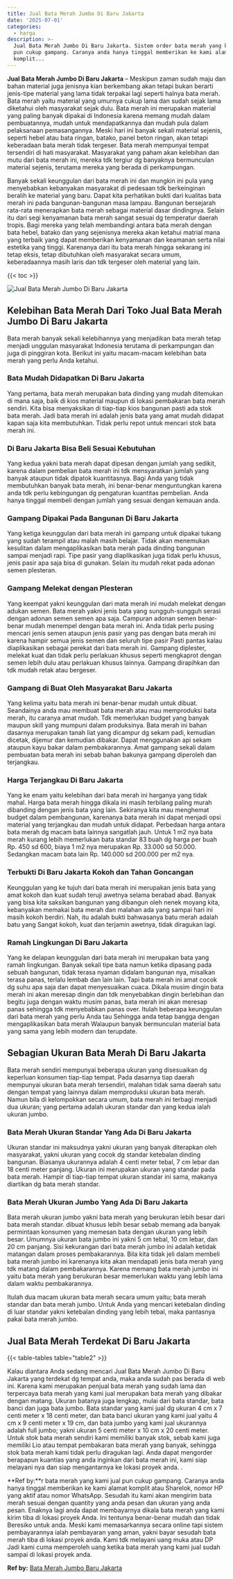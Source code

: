```yaml
---
title: Jual Bata Merah Jumbo Di Baru Jakarta
date: '2025-07-01'
categories:
  - harga
description: >-
  Jual Bata Merah Jumbo Di Baru Jakarta. Sistem order bata merah yang kami jual
  pun cukup gampang. Caranya anda hanya tinggal memberikan ke kami alamat
  komplit...
---
```


**Jual Bata Merah Jumbo Di Baru Jakarta** – Meskipun zaman sudah maju dan bahan material juga jenisnya kian berkembang akan tetapi bukan berarti jenis-tipe material yang lama tidak terpakai lagi seperti halnya bata merah. Bata merah yaitu material yang umurnya cukup lama dan sudah sejak lama diketahui oleh masyarakat sejak dulu. Bata merah ini merupakan material yang paling banyak dipakai di Indonesia karena memang mudah dalam pembuatannya, mudah untuk mendapatkannya dan mudah pula dalam pelaksanaan pemasangannya. Meski hari ini banyak sekali material sejenis, seperti hebel atau bata ringan, batako, panel beton ringan, akan tetapi keberadaan bata merah tidak tergeser. Bata merah mempunyai tempat tersendiri di hati masyarakat. Masyarakat yang paham akan kelebihan dan mutu dari bata merah ini, mereka tdk tergiur dg banyaknya bermunculan material sejenis, terutama mereka yang berada di perkampungan.

Banyak sekali keunggulan dari bata merah ini dan mungkin ini pula yang menyebabkan kebanyakan masyarakat di pedesaan tdk berkeinginan beralih ke material yang baru. Dapat kita perhatikan bukti dari kualitas bata merah ini pada bangunan-bangunan masa lampau. Bangunan bersejarah rata-rata menerapkan bata merah sebagai material dasar dindingnya. Selain itu dari segi kenyamanan bata merah sangat sesuai dg temperatur daerah tropis. Bagi mereka yang telah membandingi antara bata merah dengan bata hebel, batako dan yang sejenisnya mereka akan ketahui matrial mana yang terbaik yang dapat memberikan kenyamanan dan keamanan serta nilai estetika yang tinggi. Karenanya dari itu bata merah hingga sekarang ini tetap eksis, tetap dibutuhkan oleh masyarakat secara umum, keberadaannya masih laris dan tdk tergeser oleh material yang lain.

{{< toc >}}

![Jual Bata Merah Jumbo Di Baru Jakarta](/images/jual-bata-merah-23.png)

## Kelebihan Bata Merah Dari Toko Jual Bata Merah Jumbo Di Baru Jakarta

Bata merah banyak sekali kelebihannya yang menjadikan bata merah tetap menjadi unggulan masyarakat Indonesia terutama di perkampungan dan juga di pinggiran kota. Berikut ini yaitu macam-macam kelebihan bata merah yang perlu Anda ketahui.

### Bata Mudah Didapatkan Di Baru Jakarta

Yang pertama, bata merah merupakan bata dinding yang mudah ditemukan di mana saja, baik di kios material maupun di lokasi pembakaran bata merah sendiri. Kita bisa menyaksikan di tiap-tiap kios bangunan pasti ada stok bata merah. Jadi bata merah ini adalah jenis bata yang amat mudah didapat kapan saja kita membutuhkan. Tidak perlu repot untuk mencari stok bata merah ini.

### Di Baru Jakarta Bisa Beli Sesuai Kebutuhan

Yang kedua yakni bata merah dapat dipesan dengan jumlah yang sedikit, karena dalam pembelian bata merah ini tdk mensyaratkan jumlah yang banyak ataupun tidak dipatok kuantitasnya. Bagi Anda yang tidak membutuhkan banyak bata merah, ini benar-benar menguntungkan karena anda tdk perlu kebingungan dg pengaturan kuantitas pembelian. Anda hanya tinggal membeli dengan jumlah yang sesuai dengan kemauan anda.

### Gampang Dipakai Pada Bangunan Di Baru Jakarta

Yang ketiga keunggulan dari bata merah ini gampang untuk dipakai tukang yang sudah terampil atau malah masih belajar. Tidak akan menemukan kesulitan dalam mengaplikasikan bata merah pada dinding bangunan sampai menjadi rapi. Tipe pasir yang diaplikasikan juga tidak perlu khusus, jenis pasir apa saja bisa di gunakan. Selain itu mudah rekat pada adonan semen plesteran.

### Gampang Melekat dengan Plesteran

Yang keempat yakni keunggulan dari mata merah ini mudah melekat dengan adukan semen. Bata merah yakni jenis bata yang sungguh-sungguh serasi dengan adonan semen semen apa saja. Campuran adonan semen benar-benar mudah menempel dengan bata merah ini. Anda tidak perlu pusing mencari jenis semen ataupun jenis pasir yang pas dengan bata merah ini karena hampir semua jenis semen dan seluruh tipe pasir Pasti pantas kalau diaplikasikan sebagai perekat dari bata merah ini. Gampang diplester, melekat kuat dan tidak perlu perlakuan khusus seperti mengkaprot dengan semen lebih dulu atau perlakuan khusus lainnya. Gampang dirapihkan dan tdk mudah retak atau bergeser.

### Gampang di Buat Oleh Masyarakat Baru Jakarta

Yang kelima yaitu bata merah ini benar-benar mudah untuk dibuat. Seandainya anda mau membuat bata merah atau mau memproduksi bata merah, itu caranya amat mudah. Tdk memerlukan budget yang banyak maupun skill yang mumpuni dalam produksinya. Bata merah ini bahan dasarnya merupakan tanah liat yang dicampur dg sekam padi, kemudian dicetak, dijemur dan kemudian dibakar. Dapat menggunakan api sekam ataupun kayu bakar dalam pembakarannya. Amat gampang sekali dalam pembuatan bata merah ini sebab bahan bakunya gampang diperoleh dan terjangkau.

### Harga Terjangkau Di Baru Jakarta

Yang ke enam yaitu kelebihan dari bata merah ini harganya yang tidak mahal. Harga bata merah hingga dikala ini masih terbilang paling murah dibanding dengan jenis bata yang lain. Sekiranya kita mau menghemat budget dalam pembangunan, karenanya bata merah ini dapat menjadi opsi material yang terjangkau dan mudah untuk didapat. Perbedaan harga antara bata merah dg macam bata lainnya sangatlah jauh. Untuk 1 m2 nya bata merah kurang lebih memerlukan bata standar 83 buah dg harga per buah Rp. 450 sd 600, biaya 1 m2 nya merupakan Rp. 33.000 sd 50.000. Sedangkan macam bata lain Rp. 140.000 sd 200.000 per m2 nya.

### Terbukti Di Baru Jakarta Kokoh dan Tahan Goncangan

Keunggulan yang ke tujuh dari bata merah ini merupakan jenis bata yang amat kokoh dan kuat sudah teruji awetnya selama berabad abad. Banyak yang bisa kita saksikan bangunan yang dibangun oleh nenek moyang kita, kebanyakan memakai bata merah dan malahan ada yang sampai hari ini masih kokoh berdiri. Nah, itu adalah bukti bahwasanya batu merah adalah batu yang Sangat kokoh, kuat dan terjamin awetnya, tidak diragukan lagi.

### Ramah Lingkungan Di Baru Jakarta

Yang ke delapan keunggulan dari bata merah ini merupakan bata yang ramah lingkungan. Banyak sekali tipe bata namun ketika dipasang pada sebuah bangunan, tidak terasa nyaman didalam bangunan nya, misalkan terasa panas, terlalu lembab dan lain lain. Tapi bata merah ini amat cocok dg suhu apa saja dan dapat menyesuaikan cuaca. Dikala musim dingin bata merah ini akan meresap dingin dan tdk menyebabkan dingin berlebihan dan begitu juga dengan waktu musim panas, bata merah ini akan meresap panas sehingga tdk menyebabkan panas over. Itulah beberapa keunggulan dari bata merah yang perlu Anda tau Sehingga anda tetap bangga dengan mengaplikasikan bata merah Walaupun banyak bermunculan material bata yang sama yang lebih modern dan terupdate.

## Sebagian Ukuran Bata Merah Di Baru Jakarta

Bata merah sendiri mempunyai beberapa ukuran yang disesuaikan dg keperluan konsumen tiap-tiap tempat. Pada dasarnya tiap daerah mempunyai ukuran bata merah tersendiri, malahan tidak sama daerah satu dengan tempat yang lainnya dalam memproduksi ukuran bata merah. Namun bila di kelompokkan secara umum, bata merah ini terbagi menjadi dua ukuran; yang pertama adalah ukuran standar dan yang kedua ialah ukuran jumbo.

### Bata Merah Ukuran Standar Yang Ada Di Baru Jakarta

Ukuran standar ini maksudnya yakni ukuran yang banyak diterapkan oleh masyarakat, yakni ukuran yang cocok dg standar ketebalan dinding bangunan. Biasanya ukurannya adalah 4 centi meter tebal, 7 cm lebar dan 18 centi meter panjang. Ukuran ini merupakan ukuran yang standar pada bata merah. Hampir di tiap-tiap tempat ukuran standar ini sama, makanya diartikan dg bata merah standar.

### Bata Merah Ukuran Jumbo Yang Ada Di Baru Jakarta

Bata merah ukuran jumbo yakni bata merah yang berukuran lebih besar dari bata merah standar. dibuat khusus lebih besar sebab memang ada banyak permintaan konsumen yang memesan bata dengan ukuran yang lebih besar. Umumnya ukuran bata jumbo ini yakni 5 cm tebal, 10 cm lebar, dan 20 cm panjang. Sisi kekurangan dari bata merah jumbo ini adalah ketidak matangan dalam proses pembakarannya. Bila kita tidak jeli dalam membeli bata merah jumbo ini karenanya kita akan mendapati jenis bata merah yang tdk matang dalam pembakarannya. Karena memang bata merah jumbo ini yaitu bata merah yang berukuran besar memerlukan waktu yang lebih lama dalam waktu pembakarannya.

Itulah dua macam ukuran bata merah secara umum yaitu; bata merah standar dan bata merah jumbo. Untuk Anda yang mencari ketebalan dinding di luar standar yakni ketebalan dinding yang lebih tebal, maka pantasnya pakai bata merah jumbo.

## Jual Bata Merah Terdekat Di Baru Jakarta

{{< table-tables table="table2" >}}

Kalau diantara Anda sedang mencari Jual Bata Merah Jumbo Di Baru Jakarta yang terdekat dg tempat anda, maka anda sudah pas berada di web ini. Karena kami merupakan penjual bata merah yang sudah lama dan terpercaya bata merah yang kami jual merupakan bata merah yang dibakar dengan matang. Ukuran batanya juga lengkap, mulai dari bata standar, bata banci dan juga bata jumbo. Bata standar yang kami jual dg ukuran 4 cm x 7 centi meter x 18 centi meter, dan bata banci ukuran yang kami jual yaitu 4 cm x 9 centi meter x 19 cm, dan bata jumbo yang kami jual ukurannya adalah full jumbo; yakni ukuran 5 centi meter x 10 cm x 20 centi meter. Untuk stok bata merah sendiri kami memiliki banyak stok, sebab kami juga memiliki Lio atau tempat pembakaran bata merah yang banyak, sehingga stok bata merah kami tidak perlu diragukan lagi. Anda dapat mengorder berapapun kuantias yang anda inginkan dari bata merah ini, kami siap melayani nya dan siap mengantarnya ke lokasi proyek anda.
.

**Ref by:**r bata merah yang kami jual pun cukup gampang. Caranya anda hanya tinggal memberikan ke kami alamat komplit atau Sharelok, nomor HP yang aktif atau nomor WhatsApp. Sesudah itu kami akan mengirim bata merah sesuai dengan quantity yang anda pesan dan ukuran yang anda pesan. Enaknya lagi anda dapat membayarnya dikala bata merah yang kami kirim tiba di lokasi proyek Anda. Ini tentunya benar-benar mudah dan tidak Beresiko untuk anda. Meski kami memasarkannya secara online tapi sistem pembayarannya ialah pembayaran yang aman, yakni bayar sesudah bata merah tiba di lokasi proyek anda. Kami tdk melayani uang muka atau DP Jadi kami cuma memperoleh uang ketika bata merah yang kami jual sudah sampai di lokasi proyek anda.

**Ref by:** [Bata Merah Jumbo Baru Jakarta](https://id.wikipedia.org/wiki/Bata)
